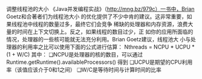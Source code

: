 调整线程池的大小
《Java并发编程实战》（http://mng.bz/979c）一书中，Brian Goetz和合著者们为线程池大小
的优化提供了不少中肯的建议。这非常重要，如果线程池中线程的数量过多，最终它们会竞争
稀缺的处理器和内存资源，浪费大量的时间在上下文切换上。反之，如果线程的数目过少，正
如你的应用所面临的情况，处理器的一些核可能就无法充分利用。Brian Goetz建议，线程池大
小与处理器的利用率之比可以使用下面的公式进行估算：
Nthreads = NCPU * UCPU * (1 + W/C)
其中：
❑NCPU是处理器的核的数目，可以通过Runtime.getRuntime().availableProcessors()
得到
❑UCPU是期望的CPU利用率（该值应该介于0和1之间）
❑W/C是等待时间与计算时间的比率